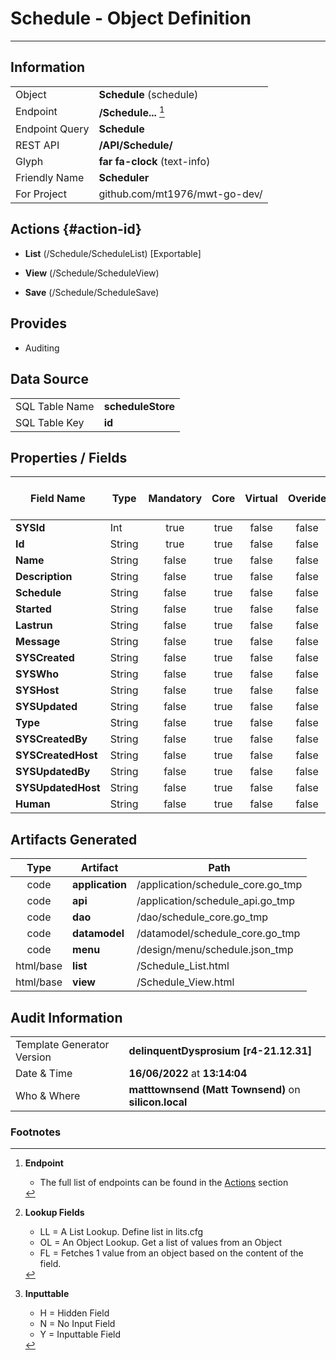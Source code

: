 # **Schedule** - Object Definition
---
##  Information
|   |   |
|---|---|
|Object         |**Schedule** (schedule) |
|Endpoint 	    |**/Schedule...** [^1]|
|Endpoint Query |**Schedule**|
|REST API|**/API/Schedule/**|
Glyph|**far fa-clock** (text-info)
Friendly Name|**Scheduler**|
|For Project    |github.com/mt1976/mwt-go-dev/|

##  Actions {#action-id}
* **List** (/Schedule/ScheduleList) [Exportable]
* **View** (/Schedule/ScheduleView)

* **Save** (/Schedule/ScheduleSave)









##  Provides


* Auditing 




##  Data Source 
|   |   |
|---|---|
SQL Table Name       | **scheduleStore**
SQL Table Key | **id**



##  Properties / Fields
| Field Name| Type | Mandatory | Core | Virtual | Overide | Lookup [^2]| Lookup Object      | Lookup Field Source         | Lookup Return Value                | Inputable [^3]|DB Column|Default Value| No Change | Callout | Internal |
| -- | --  | :--: | :--: | :--: |:--: |:--: |:--: |-- |-- |:--: |-- | --| :--: | :--: | :--: |
|**SYSId**|Int|true|true|false|false|||||NH|_id|0|false|false|true|
|**Id**|String|true|true|false|false|||||Y|id||false|false|false|
|**Name**|String|false|true|false|false|||||Y|name||false|false|false|
|**Description**|String|false|true|false|false|||||Y|description||false|false|false|
|**Schedule**|String|false|true|false|false|||||Y|schedule||false|false|false|
|**Started**|String|false|true|false|false|||||Y|started||false|false|false|
|**Lastrun**|String|false|true|false|false|||||Y|lastrun||false|false|false|
|**Message**|String|false|true|false|false|||||Y|message||false|false|false|
|**SYSCreated**|String|false|true|false|false|||||NH|_created||false|false|true|
|**SYSWho**|String|false|true|false|false|||||NH|_who||false|false|true|
|**SYSHost**|String|false|true|false|false|||||NH|_host||false|false|true|
|**SYSUpdated**|String|false|true|false|false|||||NH|_updated||false|false|true|
|**Type**|String|false|true|false|false|||||Y|type||false|false|false|
|**SYSCreatedBy**|String|false|true|false|false|||||NH|_createdBy||false|false|true|
|**SYSCreatedHost**|String|false|true|false|false|||||NH|_createdHost||false|false|true|
|**SYSUpdatedBy**|String|false|true|false|false|||||NH|_updatedBy||false|false|true|
|**SYSUpdatedHost**|String|false|true|false|false|||||NH|_updatedHost||false|false|true|
|**Human**|String|false|true|false|false|||||Y|human||false|false|false|


##  Artifacts Generated
| Type | Artifact | Path|
| :--: | -- | -- |
| code | **application** | /application/schedule_core.go_tmp |
| code | **api** | /application/schedule_api.go_tmp |
| code | **dao** | /dao/schedule_core.go_tmp |
| code | **datamodel** | /datamodel/schedule_core.go_tmp |
| code | **menu** | /design/menu/schedule.json_tmp |
| html/base | **list** | /Schedule_List.html |
| html/base | **view** | /Schedule_View.html |


## Audit Information
|   |   |
|---|---|
Template Generator Version   | **delinquentDysprosium [r4-21.12.31]**
Date & Time		     | **16/06/2022** at **13:14:04**
Who & Where		     | **matttownsend (Matt Townsend)** on **silicon.local**

### Footnotes
[^1]: **Endpoint**
    * The full list of endpoints can be found in the [Actions](#action-id) section
[^2]: **Lookup Fields**
    * LL = A List Lookup. Define list in lits.cfg
    * OL = An Object Lookup. Get a list of values from an Object
    * FL = Fetches 1 value from an object based on the content of the field. 
[^3]: **Inputtable**   
    * H = Hidden Field
    * N = No Input Field
    * Y = Inputtable Field